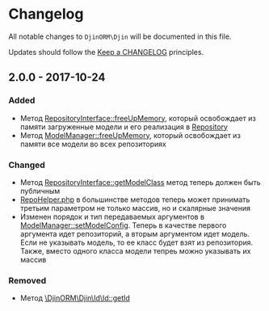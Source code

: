 # Changelog

All notable changes to `DjinORM\Djin` will be documented in this file.

Updates should follow the [Keep a CHANGELOG](http://keepachangelog.com/) principles.

## 2.0.0 - 2017-10-24

### Added
- Метод [RepositoryInterface::freeUpMemory](src/Repository/RepositoryInterface.php), который освобождает из памяти 
загруженные модели и его реализация в [Repository](src/Repository/Repository.php)
- Метод [ModelManager::freeUpMemory](src/Manager/ModelManager.php), который освобождает из памяти все модели во всех 
репозиториях

### Changed
- Метод [RepositoryInterface::getModelClass](src/Repository/RepositoryInterface.php) метод теперь должен быть публичным
- [RepoHelper.php](src/Helpers/RepoHelper.php) в большинстве методов теперь может принимать третьим параметром не только 
массив, но и скалярные значения
- Изменен порядок и тип передаваемых аргументов в  [ModelManager::setModelConfig](src/Manager/ModelManager.php). Теперь
в качестве первого аргумента идет репозиторий, а вторым аргументом идет модель. Если не указывать модель, то ее класс будет 
взят из репозитория. Также, вместо одного класса модели тепреь можно указывать их массив 

### Removed
- Метод [\DjinORM\Djin\Id\Id::getId](src/Id/Id.php)
